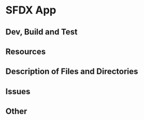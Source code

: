 # SFDX  App

## Dev, Build and Test


## Resources


## Description of Files and Directories


## Issues

## Other

 

